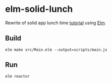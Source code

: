 # elm-solid-lunch

Rewrite of solid app lunch time [tutorial](https://solid.inrupt.com/docs/app-on-your-lunch-break) using [Elm](https://elm-lang.org).

## Build

`elm make src/Main.elm --output=scripts/main.js`

## Run

`elm reactor`
